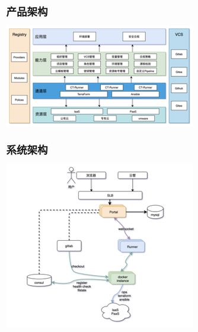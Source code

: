 # 产品架构

![image-20211221194440511](../images/image-20211221194440511.png)



# 系统架构

![image-20211221091419838](../images/image-20211221091419838.png)

